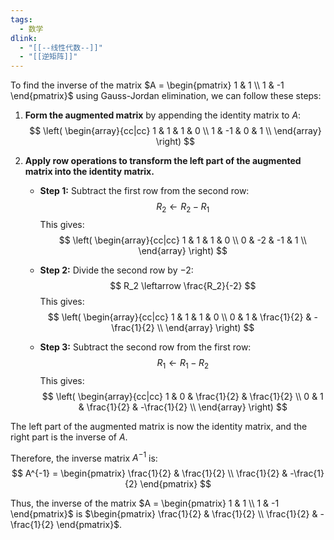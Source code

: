 ```yaml
---
tags:
  - 数学
dlink:
  - "[[--线性代数--]]"
  - "[[逆矩阵]]"
---
```

To find the inverse of the matrix $A = \begin{pmatrix} 1 & 1 \\ 1 & -1 \end{pmatrix}$ using Gauss-Jordan elimination, we can follow these steps:

1. **Form the augmented matrix** by appending the identity matrix to $A$:
   $$
   \left( \begin{array}{cc|cc}
   1 & 1 & 1 & 0 \\
   1 & -1 & 0 & 1 \\
   \end{array} \right)
   $$

2. **Apply row operations to transform the left part of the augmented matrix into the identity matrix.**

   - **Step 1:** Subtract the first row from the second row:
     $$
     R_2 \leftarrow R_2 - R_1
     $$
     This gives:
     $$
     \left( \begin{array}{cc|cc}
     1 & 1 & 1 & 0 \\
     0 & -2 & -1 & 1 \\
     \end{array} \right)
     $$

   - **Step 2:** Divide the second row by $-2$:
     $$
     R_2 \leftarrow \frac{R_2}{-2}
     $$
     This gives:
     $$
     \left( \begin{array}{cc|cc}
     1 & 1 & 1 & 0 \\
     0 & 1 & \frac{1}{2} & -\frac{1}{2} \\
     \end{array} \right)
     $$

   - **Step 3:** Subtract the second row from the first row:
     $$
     R_1 \leftarrow R_1 - R_2
     $$
     This gives:
     $$
     \left( \begin{array}{cc|cc}
     1 & 0 & \frac{1}{2} & \frac{1}{2} \\
     0 & 1 & \frac{1}{2} & -\frac{1}{2} \\
     \end{array} \right)
     $$

The left part of the augmented matrix is now the identity matrix, and the right part is the inverse of $A$.

Therefore, the inverse matrix $A^{-1}$ is:
$$
A^{-1} = \begin{pmatrix}
\frac{1}{2} & \frac{1}{2} \\
\frac{1}{2} & -\frac{1}{2}
\end{pmatrix}
$$

Thus, the inverse of the matrix $A = \begin{pmatrix} 1 & 1 \\ 1 & -1 \end{pmatrix}$ is $\begin{pmatrix} \frac{1}{2} & \frac{1}{2} \\ \frac{1}{2} & -\frac{1}{2} \end{pmatrix}$.